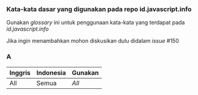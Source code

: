 ### Kata-kata dasar yang digunakan pada repo id.javascript.info
Gunakan _glossary_ ini untuk penggunaan kata-kata yang terdapat pada _id.javascript.info_

Jika ingin menambahkan mohon diskusikan dulu didalam _issue_ #150

### A
Inggris | Indonesia | Gunakan
------- | --------- | -------
All     | Semua     | _All_

